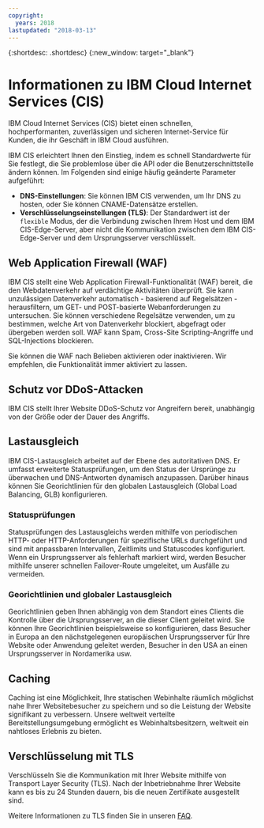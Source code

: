 ```yaml
---
copyright:
  years: 2018
lastupdated: "2018-03-13"
---
```


{:shortdesc: .shortdesc}
{:new_window: target="_blank"}

# Informationen zu IBM Cloud Internet Services (CIS)
IBM Cloud Internet Services (CIS) bietet einen schnellen, hochperformanten, zuverlässigen und sicheren Internet-Service für Kunden, die ihr Geschäft in IBM Cloud ausführen.    

IBM CIS erleichtert Ihnen den Einstieg, indem es schnell Standardwerte für Sie festlegt, die Sie problemlose über die API oder die Benutzerschnittstelle ändern können. Im Folgenden sind einige häufig geänderte Parameter aufgeführt: 

 * **DNS-Einstellungen**: Sie können IBM CIS verwenden, um Ihr DNS zu hosten, oder Sie können CNAME-Datensätze erstellen. 
 * **Verschlüsselungseinstellungen (TLS)**: Der Standardwert ist der `flexible` Modus, der die Verbindung zwischen Ihrem Host und dem IBM CIS-Edge-Server, aber nicht die Kommunikation zwischen dem IBM CIS-Edge-Server und dem Ursprungsserver verschlüsselt. 

## Web Application Firewall (WAF)
IBM CIS stellt eine Web Application Firewall-Funktionalität (WAF) bereit, die den Webdatenverkehr auf verdächtige Aktivitäten überprüft. Sie kann unzulässigen Datenverkehr automatisch - basierend auf Regelsätzen - herausfiltern, um GET- und POST-basierte Webanforderungen zu untersuchen. Sie können verschiedene Regelsätze verwenden, um zu bestimmen, welche Art von Datenverkehr blockiert, abgefragt oder übergeben werden soll. WAF kann Spam, Cross-Site Scripting-Angriffe und SQL-Injections blockieren. 

Sie können die WAF nach Belieben aktivieren oder inaktivieren. Wir empfehlen, die Funktionalität immer aktiviert zu lassen. 

## Schutz vor DDoS-Attacken
IBM CIS stellt Ihrer Website DDoS-Schutz vor Angreifern bereit, unabhängig von der Größe oder der Dauer des Angriffs. 

## Lastausgleich
IBM CIS-Lastausgleich arbeitet auf der Ebene des autoritativen DNS. Er umfasst erweiterte Statusprüfungen, um den Status der Ursprünge zu überwachen und DNS-Antworten dynamisch anzupassen. Darüber hinaus können Sie Georichtlinien für den globalen Lastausgleich (Global Load Balancing, GLB) konfigurieren. 

### Statusprüfungen
Statusprüfungen des Lastausgleichs werden mithilfe von periodischen HTTP- oder HTTP-Anforderungen für spezifische URLs durchgeführt und sind mit anpassbaren Intervallen, Zeitlimits und Statuscodes konfiguriert. Wenn ein Ursprungsserver als fehlerhaft markiert wird, werden Besucher mithilfe unserer schnellen Failover-Route umgeleitet, um Ausfälle zu vermeiden. 
 
### Georichtlinien und globaler Lastausgleich
Georichtlinien geben Ihnen abhängig von dem Standort eines Clients die Kontrolle über die Ursprungsserver, an die dieser Client geleitet wird. Sie können Ihre Georichtlinien beispielsweise so konfigurieren, dass Besucher in Europa an den nächstgelegenen europäischen Ursprungsserver für Ihre Website oder Anwendung geleitet werden, Besucher in den USA an einen Ursprungsserver in Nordamerika usw. 

## Caching
Caching ist eine Möglichkeit, Ihre statischen Webinhalte räumlich möglichst nahe Ihrer Websitebesucher zu speichern und so die Leistung der Website signifikant zu verbessern. Unsere weltweit verteilte Bereitstellungsumgebung ermöglicht es Webinhaltsbesitzern, weltweit ein nahtloses Erlebnis zu bieten.   
 
## Verschlüsselung mit TLS
Verschlüsseln Sie die Kommunikation mit Ihrer Website mithilfe von Transport Layer Security (TLS). Nach der Inbetriebnahme Ihrer Website kann es bis zu 24 Stunden dauern, bis die neuen Zertifikate ausgestellt sind. 

Weitere Informationen zu TLS finden Sie in unseren [FAQ](faq.html). 
